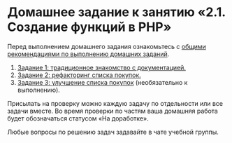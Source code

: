 # Домашнее задание к занятию «2.1. Создание функций в PHP»

Перед выполнением домашнего задания ознакомьтесь с [общими рекомендациями по выполнению домашних заданий](https://github.com/netology-code/bphp-2-homeworks/blob/master/homework-GitHub.md).

1. [Задание 1: традиционное знакомство с документацией.](./exercise-01.md)
2. [Задание 2: рефакторинг списка покупок.](./exercise-02.md)
2. [Задание 3: улучшение списка покупок](./exercise-03.md) (необязательно к выполнению).

Присылать на проверку можно каждую задачу по отдельности или все задачи вместе. 
Во время проверки по частям ваша домашняя работа будет обозначаться статусом «На доработке».

Любые вопросы по решению задач задавайте в чате учебной группы.
